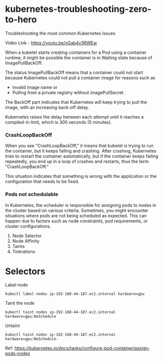 # kubernetes-troubleshooting-zero-to-hero
Troubleshooting the most common Kubernetes Issues


Video Link - https://youtu.be/vGab4v3RWEw

When a kubelet starts creating containers for a Pod using a container runtime, it might be possible the container is in Waiting state because of ImagePullBackOff.

The status ImagePullBackOff means that a container could not start because Kubernetes could not pull a container image for reasons such as 

- Invalid image name or 
- Pulling from a private registry without imagePullSecret. 

The BackOff part indicates that Kubernetes will keep trying to pull the image, with an increasing back-off delay.

Kubernetes raises the delay between each attempt until it reaches a compiled-in limit, which is 300 seconds (5 minutes).


### CrashLoopBackOff

When you see "CrashLoopBackOff," it means that kubelet is trying to run the container, but it keeps failing and crashing. After crashing, Kubernetes tries to restart the container automatically, but if the container keeps failing repeatedly, you end up in a loop of crashes and restarts, thus the term "CrashLoopBackOff." 

This situation indicates that something is wrong with the application or the configuration that needs to be fixed.


### Pods not schedulable

In Kubernetes, the scheduler is responsible for assigning pods to nodes in the cluster based on various criteria. Sometimes, you might encounter situations where pods are not being scheduled as expected. This can happen due to factors such as node constraints, pod requirements, or cluster configurations.

1. Node Selector
2. Node Affinity
3. Taints
4. Tolerations



# Selectors

Label node

```
kubectl label nodes ip-192-168-44-187.ec2.internal hardware=gpu
```

Taint the node

```
kubectl taint nodes ip-192-168-44-187.ec2.internal hardware=gpu:NoSchedule
```

Untaint
```
kubectl taint nodes ip-192-168-44-187.ec2.internal hardware=gpu:NoSchedule-
```


Ref: https://kubernetes.io/docs/tasks/configure-pod-container/assign-pods-nodes
